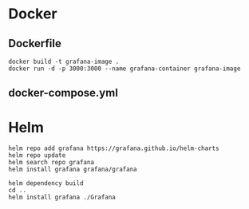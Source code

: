 # Docker
## Dockerfile
```shell
docker build -t grafana-image .
docker run -d -p 3000:3000 --name grafana-container grafana-image
```
## docker-compose.yml
# Helm
```shell
helm repo add grafana https://grafana.github.io/helm-charts
helm repo update
helm search repo grafana
helm install grafana grafana/grafana
```

```shell
helm dependency build
cd ..
helm install grafana ./Grafana
```